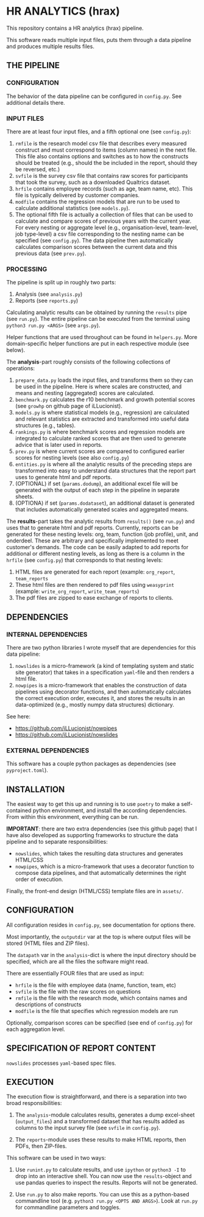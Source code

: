 # HR ANALYTICS (hrax)

This repository contains a HR analytics (hrax) pipeline.

This software reads multiple input files, puts them through a data pipeline
and produces multiple results files.

## THE PIPELINE

### CONFIGURATION

The behavior of the data pipeline can be configured in `config.py`. See
additional details there.

### INPUT FILES

There are at least four input files, and a fifth optional one (see
`config.py`):
1. `rmfile` is the research model csv file that describes every measured
   construct and must correspond to items (column names) in the next file. This
   file also contains options and switches as to how the constructs should be
   treated (e.g., should the be included in the report, should they be
   reversed, etc.)
2. `svfile` is the survey csv file that contains raw scores for participants
   that took the survey, such as a downloaded Qualtrics dataset.
3. `hrfile` contains employee records (such as age, team name, etc). This file
   is typically delivered by customer companies.
4. `modfile` contains the regression models that are run to be used to
   calculate additional statistics (see `models.py`).
5. The optional fifth file is actually a collection of files that can be used
   to calculate and compare scores of previous years with the current year. For
   every nesting or aggregate level (e.g., organisation-level, team-level, job
   type-level) a csv file corresponding to the nesting name can be specified
   (see `config.py`). The data pipeline then automatically calculates comparison
   scores between the current data and this previous data (see `prev.py`).

### PROCESSING

The pipeline is split up in roughly two parts:
1. Analysis (see `analysis.py`)
2. Reports (see `reports.py`) 

Calculating analytic results can be obtained by running the `results` pipe (see
`run.py`). The entire pipeline can be executed from the terminal using `python3
run.py <ARGS>` (see `args.py`).

Helper functions that are used throughout can be found in `helpers.py`. More
domain-specific helper functions are put in each respective module (see below).

The **analysis**-part roughly consists of the following collections of
operations:
1. `prepare_data.py` loads the input files, and transforms them so they can be
   used in the pipeline. Here is where scales are constructed, and means and
   nesting (aggregated) scores are calculated.
2. `benchmark.py` calculates the r10 benchmark and growth potential scores (see
   `growhp` on github page of iLLucionist).
3. `models.py` is where statistical models (e.g., regression) are calculated
   and relevant statistics are extracted and transformed into useful data
   structures (e.g., tables).
4. `rankings.py` is where benchmark scores and regression models are integrated
   to calculate ranked scores that are then used to generate advice that is
   later used in reports.
5. `prev.py` is where current scores are compared to configured earlier scores
   for nesting levels (see also `config.py`)
6. `entities.py` is where all the analytic results of the preceding steps are
   transformed into easy to understand data structures that the report part
   uses to generate html and pdf reports.
7. (OPTIONAL) if set (`params.dodump`), an additional excel file will be
   generated with the output of each step in the pipeline in separate sheets.
8. (OPTIONA) if set (`params.dodataset`), an additional dataset is generated
   that includes automatically generated scales and aggregated means.

The **results**-part takes the analytic results from `results()` (see `run.py`)
and uses that to generate html and pdf reports. Currently, reports can be
generated for these nesting levels: org, team, function (job profile), unit,
and onderdeel. These are arbitrary and specifically implemented to meet
customer's demands. The code can be easily adapted to add reports for
additional or different nesting levels, as long as there is a column in the
`hrfile` (see `config.py`) that corresponds to that nesting levels:
1. HTML files are generated for each report (example: `org_report`,
   `team_reports`
2. These html files are then rendered to pdf files using `weasyprint` (example:
   `write_org_report`, `write_team_reports`)
3. The pdf files are zipped to ease exchange of reports to clients.

## DEPENDENCIES

### INTERNAL DEPENDENCIES

There are two python libraries I wrote myself that are dependencies for this
data pipeline:
1. `nowslides` is a micro-framework (a kind of templating system and static
   site generator) that takes in a specification `yaml`-file and then renders a
   html file.
2. `nowpipes` is a micro-framework that enables the construction of data
   pipelines using decorator functions, and then automatically calculates the
   correct execution order, executes it, and stores the results in an
   data-optimized (e.g., mostly numpy data structures) dictionary.

See here:
- https://github.com/iLLucionist/nowpipes
- https://github.com/iLLucionist/nowslides

### EXTERNAL DEPENDENCIES

This software has a couple python packages as dependencies
(see `pyproject.toml`).

## INSTALLATION

The easiest way to get this up and running is to use `poetry` to make a
self-contained python environment, and install the according dependencies.
From within this environment, everything can be run.

**IMPORTANT**: there are two extra dependencies (see this github page) that I
have also developed as supporting frameworks to structure the data pipeline
and to separate responsibilities:

- `nowslides`, which takes the resulting data structures and generates
  HTML/CSS
- `nowpipes`, which is a micro-framework that uses a decorator function to
  compose data pipelines, and that automatically determines the right order
  of execution.

Finally, the front-end design (HTML/CSS) template files are in `assets/`.

## CONFIGURATION

All configuration resides in `config.py`, see documentation for options there.

Most importantly, the `outputdir` var at the top is where output files will
be stored (HTML files and ZIP files).

The `datapath` var in the `analysis`-dict is where the input directory should
be specified, which are all the files the software might read.

There are essentially FOUR files that are used as input:

- `hrfile` is the file with employee data (name, function, team, etc)
- `svfile` is the file with the raw scores on questions
- `rmfile` is the file with the research mode, which contains names and
  descriptions of constructs
- `modfile` is the file that specifies which regression models are run

Optionally, comparison scores can be specified (see end of `config.py`) for
each aggregation level.

## SPECIFICATION OF REPORT CONTENT

`nowslides` processes `yaml`-based spec files.

## EXECUTION

The execution flow is straightforward, and there is a separation into two
broad responsibilities:

1. The `analysis`-module calculates results, generates a dump excel-sheet
(`output_files`) and a transformed dataset that has results added as columns
to the input survey file (see `svfile` in `config.py`).

2. The `reports`-module uses these results to make HTML reports, then PDFs,
then ZIP-files.

This software can be used in two ways:

1. Use `runint.py` to calculate results, and use `ipython` or `python3 -I` to
   drop into an interactive shell. You can now use the `results`-object and
   use pandas queries to inspect the results. Reports will not be generated.

2. Use `run.py` to also make reports. You can use this as a python-based
   commandline tool (e.g. `python3 run.py <OPTS AND ARGS>`). Look at
   `run.py` for commandline parameters and toggles.
